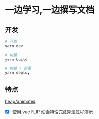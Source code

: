 # 一边学习,一边撰写文档

## 开发

```bash
# 开发
yarn dev

# 构建
yarn build

# 构建 + 部署
yarn deploy

```

## 特点

[heap/animated](https://songlairui.github.io/learning-along-side/basic-skills/heap/animated.html)

- [x] 使用 vue FLIP 动画特性完成算法过程演示
